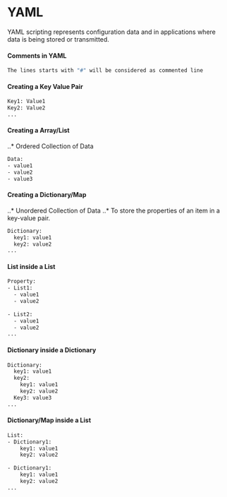 # YAML

YAML scripting represents configuration data and in applications where data is being stored or transmitted.

#### Comments in YAML
```bash
The lines starts with "#" will be considered as commented line
```

#### Creating a Key Value Pair
```bash
Key1: Value1
Key2: Value2
...
```

#### Creating a Array/List
..* Ordered Collection of Data
```bash
Data:
- value1
- value2
- value3
```

#### Creating a Dictionary/Map
..* Unordered Collection of Data
..* To store the properties of an item in a key-value pair.
```bash
Dictionary:
  key1: value1
  key2: value2
...
```

#### List inside a List
```bash
Property:
- List1:
  - value1
  - value2
  
- List2:
  - value1
  - value2
...
```

#### Dictionary inside a Dictionary
```bash
Dictionary:
  key1: value1
  key2: 
    key1: value1
    key2: value2
  Key3: value3
...
```

#### Dictionary/Map inside a List
```bash
List:
- Dictionary1:
    key1: value1
    key2: value2
    
- Dictionary1:
    key1: value1
    key2: value2
...
```


